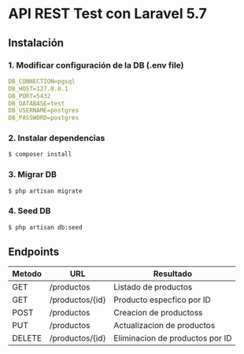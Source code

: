 # API REST Test con Laravel 5.7

## Instalación

### 1. Modificar configuración de la DB (.env file)

```yaml
DB_CONNECTION=pgsql
DB_HOST=127.0.0.1
DB_PORT=5432
DB_DATABASE=test
DB_USERNAME=postgres
DB_PASSWORD=postgres
```

### 2. Instalar dependencias
```bash 
$ composer install
```

### 3. Migrar DB
```bash 
$ php artisan migrate
```

### 4. Seed DB
```bash 
$ php artisan db:seed
```

## Endpoints
Metodo | URL | Resultado
-- | -- | --
GET | /productos | Listado de productos
GET | /productos/{id} | Producto especfico por ID
POST | /productos | Creacion de productoss
PUT | /productos | Actualizacion de productos
DELETE | /productos/{id} | Eliminacion de productos por ID

